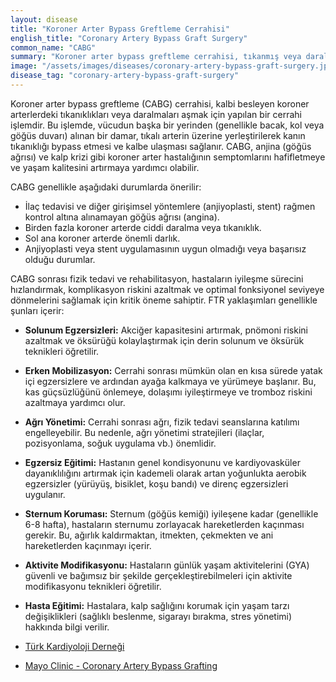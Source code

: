 ```yaml
---
layout: disease
title: "Koroner Arter Bypass Greftleme Cerrahisi"
english_title: "Coronary Artery Bypass Graft Surgery"
common_name: "CABG"
summary: "Koroner arter bypass greftleme cerrahisi, tıkanmış veya daralmış koroner arterleri bypass ederek kalbe kan akışını yeniden sağlamayı amaçlayan bir cerrahi işlemdir."
image: "/assets/images/diseases/coronary-artery-bypass-graft-surgery.jpg"
disease_tag: "coronary-artery-bypass-graft-surgery"
---
```





Koroner arter bypass greftleme (CABG) cerrahisi, kalbi besleyen koroner arterlerdeki tıkanıklıkları veya daralmaları aşmak için yapılan bir cerrahi işlemdir. Bu işlemde, vücudun başka bir yerinden (genellikle bacak, kol veya göğüs duvarı) alınan bir damar, tıkalı arterin üzerine yerleştirilerek kanın tıkanıklığı bypass etmesi ve kalbe ulaşması sağlanır. CABG, anjina (göğüs ağrısı) ve kalp krizi gibi koroner arter hastalığının semptomlarını hafifletmeye ve yaşam kalitesini artırmaya yardımcı olabilir.


CABG genellikle aşağıdaki durumlarda önerilir:

*   İlaç tedavisi ve diğer girişimsel yöntemlere (anjiyoplasti, stent) rağmen kontrol altına alınamayan göğüs ağrısı (angina).
*   Birden fazla koroner arterde ciddi daralma veya tıkanıklık.
*   Sol ana koroner arterde önemli darlık.
*   Anjiyoplasti veya stent uygulamasının uygun olmadığı veya başarısız olduğu durumlar.


CABG sonrası fizik tedavi ve rehabilitasyon, hastaların iyileşme sürecini hızlandırmak, komplikasyon riskini azaltmak ve optimal fonksiyonel seviyeye dönmelerini sağlamak için kritik öneme sahiptir. FTR yaklaşımları genellikle şunları içerir:

*   **Solunum Egzersizleri:** Akciğer kapasitesini artırmak, pnömoni riskini azaltmak ve öksürüğü kolaylaştırmak için derin solunum ve öksürük teknikleri öğretilir.
*   **Erken Mobilizasyon:** Cerrahi sonrası mümkün olan en kısa sürede yatak içi egzersizlere ve ardından ayağa kalkmaya ve yürümeye başlanır. Bu, kas güçsüzlüğünü önlemeye, dolaşımı iyileştirmeye ve tromboz riskini azaltmaya yardımcı olur.
*   **Ağrı Yönetimi:** Cerrahi sonrası ağrı, fizik tedavi seanslarına katılımı engelleyebilir. Bu nedenle, ağrı yönetimi stratejileri (ilaçlar, pozisyonlama, soğuk uygulama vb.) önemlidir.
*   **Egzersiz Eğitimi:** Hastanın genel kondisyonunu ve kardiyovasküler dayanıklılığını artırmak için kademeli olarak artan yoğunlukta aerobik egzersizler (yürüyüş, bisiklet, koşu bandı) ve direnç egzersizleri uygulanır.
*   **Sternum Koruması:** Sternum (göğüs kemiği) iyileşene kadar (genellikle 6-8 hafta), hastaların sternumu zorlayacak hareketlerden kaçınması gerekir. Bu, ağırlık kaldırmaktan, itmekten, çekmekten ve ani hareketlerden kaçınmayı içerir.
*   **Aktivite Modifikasyonu:** Hastaların günlük yaşam aktivitelerini (GYA) güvenli ve bağımsız bir şekilde gerçekleştirebilmeleri için aktivite modifikasyonu teknikleri öğretilir.
*   **Hasta Eğitimi:** Hastalara, kalp sağlığını korumak için yaşam tarzı değişiklikleri (sağlıklı beslenme, sigarayı bırakma, stres yönetimi) hakkında bilgi verilir.


*   [Türk Kardiyoloji Derneği](https://www.tkd.org.tr/)
*   [Mayo Clinic - Coronary Artery Bypass Grafting](https://www.mayoclinic.org/tests-procedures/coronary-bypass/about/pac-20384596)

